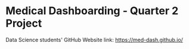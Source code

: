 # Medical Dashboarding - Quarter 2 Project

Data Science students' GitHub
Website link: https://med-dash.github.io/
